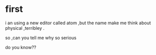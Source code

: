 # first
i an using a new editor called atom ,but the name make me think about physical ,terribley .


so ,can you tell me why so serious

do you know??
